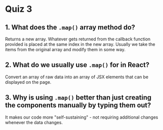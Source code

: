 # Quiz 3 

## 1. What does the `.map()` array method do?
Returns a new array. Whatever gets returned from the callback function provided is placed at the same index in the new array. Usually we take the items from the original array and modify them in some way.

## 2. What do we usually use `.map()` for in React?
Convert an array of raw data into an array of JSX elements that can be displayed on the page.

## 3. Why is using `.map()` better than just creating the components manually by typing them out?
It makes our code more "self-sustaining" - not requiring additional changes whenever the data changes.